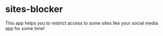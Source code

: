 # sites-blocker
This app helps you to restrict access to some sites like your social media app for some time!
